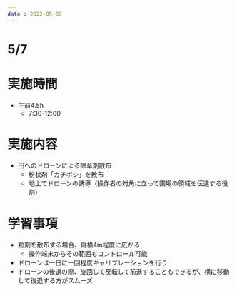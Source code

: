 ```yaml
---
date : 2022-05-07
---
```

# 5/7

# 実施時間

- 午前4.5h
    - 7:30-12:00

# 実施内容

- 田へのドローンによる除草剤散布
    - 粉状剤「カチボシ」を散布
    - 地上でドローンの誘導（操作者の対角に立って圃場の領域を伝達する役割）

# 学習事項

- 粒剤を散布する場合、縦横4m程度に広がる
    - 操作端末からその範囲もコントロール可能
- ドローンは一日に一回程度キャリブレーションを行う
- ドローンの後退の際、旋回して反転して前進することもできるが、横に移動して後退する方がスムーズ